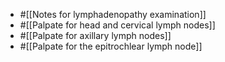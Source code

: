 - #[[Notes for lymphadenopathy examination]]
- #[[Palpate for head and cervical lymph nodes]]
- #[[Palpate for axillary lymph nodes]]
- #[[Palpate for the epitrochlear lymph node]]